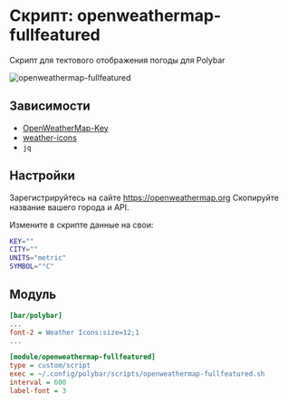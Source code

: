 # Скрипт: openweathermap-fullfeatured

Скрипт для тектового отображения погоды для Polybar

![openweathermap-fullfeatured](https://i.imgur.com/wxg5roM.png)


## Зависимости

* [OpenWeatherMap-Key](https://openweathermap.org/appid)
* [weather-icons](https://github.com/erikflowers/weather-icons)
* `jq`


## Настройки

Зарегистрируйтесь на сайте https://openweathermap.org
Скопируйте название вашего города и API.

Измените в скрипте данные на свои:

```sh
KEY=""
CITY=""
UNITS="metric"
SYMBOL="°C"
```


## Модуль

```ini
[bar/polybar]
...
font-2 = Weather Icons:size=12;1
...
```

```ini
[module/openweathermap-fullfeatured]
type = custom/script
exec = ~/.config/polybar/scripts/openweathermap-fullfeatured.sh
interval = 600
label-font = 3
```
